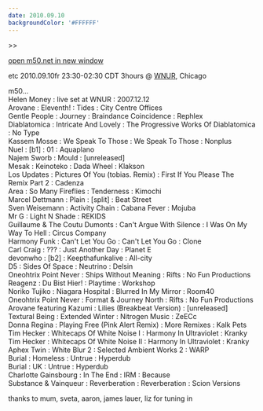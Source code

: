 ```yaml
---
date: 2010.09.10
backgroundColor: '#FFFFFF'
---
```


\>>

[open m50.net in new window  
](http://m50.net/)  

etc 2010.09.10fr 23:30-02:30 CDT 3hours @ [WNUR](http://www.wnur.org/), Chicago  

m50...  
Helen Money : live set at WNUR : 2007.12.12  
Arovane : Eleventh! : Tides : City Centre Offices  
Gentle People : Journey : Braindance Coincidence : Rephlex  
Diablatomica : Intricate And Lovely : The Progressive Works Of Diablatomica : No Type  
Kassem Mosse : We Speak To Those : We Speak To Those : Nonplus  
Nuel : \[b1\] : 01 : Aquaplano  
Najem Sworb : Mould : \[unreleased\]  
Mesak : Keinoteko : Dada Wheel : Klakson  
Los Updates : Pictures Of You (tobias. Remix) : First If You Please The Remix Part 2 : Cadenza  
Area : So Many Fireflies : Tenderness : Kimochi  
Marcel Dettmann : Plain : \[split\] : Beat Street  
Sven Weisemann : Activity Chain : Cabana Fever : Mojuba  
Mr G : Light N Shade : REKIDS  
Guillaume & The Coutu Dumonts : Can't Argue With Silence : I Was On My Way To Hell : Circus Company  
Harmony Funk : Can't Let You Go : Can't Let You Go : Clone  
Carl Craig : ??? : Just Another Day : Planet E  
devonwho : \[b2\] : Keepthafunkalive : All-city  
D5 : Sides Of Space : Neutrino : Delsin  
Oneohtrix Point Never : Ships Without Meaning : Rifts : No Fun Productions  
Reagenz : Du Bist Hier! : Playtime : Workshop  
Noriko Tujiko : Niagara Hospital : Blurred In My Mirror : Room40  
Oneohtrix Point Never : Format & Journey North : Rifts : No Fun Productions  
Arovane featuring Kazumi : Lilies (Breakbeat Version) : \[unreleased\]  
Textural Being : Extended Winter : Nitrogen Music : ZeECc  
Donna Regina : Playing Free (Pink Alert Remix) : More Remixes : Kalk Pets  
Tim Hecker : Whitecaps Of White Noise I : Harmony In Ultraviolet : Kranky  
Tim Hecker : Whitecaps Of White Noise II : Harmony In Ultraviolet : Kranky  
Aphex Twin : White Blur 2 : Selected Ambient Works 2 : WARP  
Burial : Homeless : Untrue : Hyperdub  
Burial : UK : Untrue : Hyperdub  
Charlotte Gainsbourg : In The End : IRM : Because  
Substance & Vainqueur : Reverberation : Reverberation : Scion Versions  

thanks to mum, sveta, aaron, james lauer, liz for tuning in